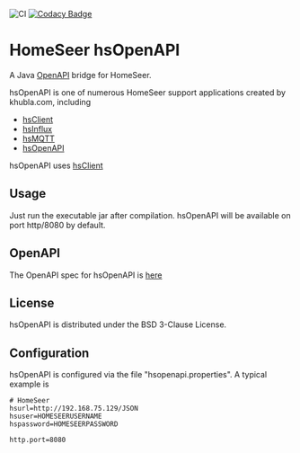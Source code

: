 ![CI](https://github.com/teverett/hsopenapi/workflows/CI/badge.svg)
[![Codacy Badge](https://api.codacy.com/project/badge/Grade/92734c5b095c44b48f95bf2d993cddb7)](https://app.codacy.com/manual/teverett/hsopenapi?utm_source=github.com&utm_medium=referral&utm_content=teverett/hsopenapi&utm_campaign=Badge_Grade_Dashboard)

# HomeSeer hsOpenAPI

A Java [OpenAPI](https://en.wikipedia.org/wiki/OpenAPI_Specification) bridge for HomeSeer. 

hsOpenAPI is one of numerous HomeSeer support applications created by khubla.com, including

* [hsClient](https://github.com/teverett/hsclient)
* [hsInflux](https://github.com/teverett/hsinflux)
* [hsMQTT](https://github.com/teverett/hsOpenAPI)
* [hsOpenAPI](https://github.com/teverett/hsOpenAPI)

hsOpenAPI uses [hsClient](https://github.com/teverett/hsclient)

## Usage

Just run the executable jar after compilation. hsOpenAPI will be available on port http/8080 by default.

## OpenAPI

The OpenAPI spec for hsOpenAPI is [here](https://github.com/teverett/hsOpenAPI/blob/master/src/main/resources/swagger.yaml)

## License

hsOpenAPI is distributed under the BSD 3-Clause License.

## Configuration

hsOpenAPI is configured via the file "hsopenapi.properties".  A typical example is

```
# HomeSeer
hsurl=http://192.168.75.129/JSON
hsuser=HOMESEERUSERNAME
hspassword=HOMESEERPASSWORD

http.port=8080


